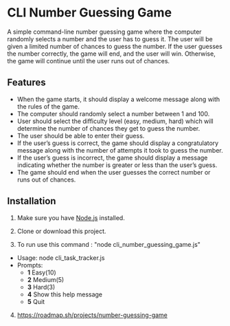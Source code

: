 # CLI Number Guessing Game


A simple command-line number guessing game where the computer randomly selects a number and the user has to guess it. 
The user will be given a limited number of chances to guess the number. If the user guesses the number correctly, 
the game will end, and the user will win. Otherwise, the game will continue until the user runs out of chances.

## Features

- When the game starts, it should display a welcome message along with the rules of the game.
- The computer should randomly select a number between 1 and 100.
- User should select the difficulty level (easy, medium, hard) which will determine the number of chances they get to guess the number.
- The user should be able to enter their guess.
- If the user’s guess is correct, the game should display a congratulatory message along with the number of attempts it took to guess the number.
- If the user’s guess is incorrect, the game should display a message indicating whether the number is greater or less than the user’s guess.
- The game should end when the user guesses the correct number or runs out of chances.

## Installation

1. Make sure you have [Node.js](https://nodejs.org) installed.

2. Clone or download this project.

3. To run use this command : "node cli_number_guessing_game.js"
  - Usage: node cli_task_tracker.js
  - Prompts:
      -  **1**       Easy(10)
      -  **2**       Medium(5)
      -  **3**       Hard(3)
      -  **4**       Show this help message
      -  **5**       Quit

4. https://roadmap.sh/projects/number-guessing-game
